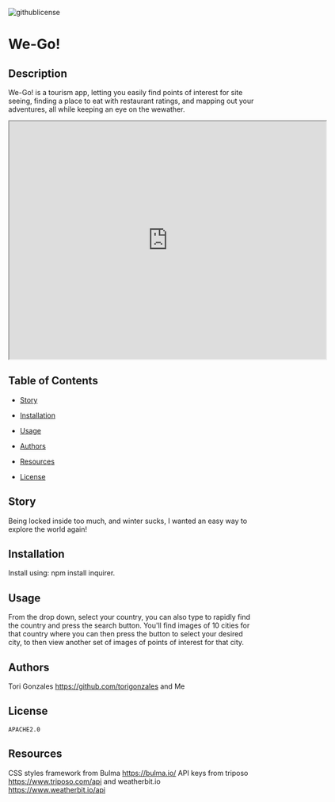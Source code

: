
![githublicense](https://img.shields.io/badge/license-APACHE2.0-green.png)
# We-Go!

## Description
  We-Go! is a tourism app, letting you easily find points of interest for site seeing, finding a place to eat with restaurant ratings, and mapping out your adventures, all while keeping an eye on the wewather.

<iframe src="https://drive.google.com/file/d/1xKaYOCAUcs-kirsAiy_HHBwMXU9Ez5-N/preview" width="640" height="480"></iframe>

## Table of Contents
- [Story](#Story)
- [Installation](#Installation)
- [Usage](#Usage)
- [Authors](#Authors)
- [Resources](#Resources)

- [License](#License) 

## Story
  Being locked inside too much, and winter sucks, I wanted an easy way to explore the world again!

## Installation
  Install using: npm install inquirer.

## Usage
  From the drop down, select your country, you can also type to rapidly find the country and press the search button. You'll find images of 10 cities for that country where you can then press the button to select your desired city, to then view another set of images of points of interest for that city.

## Authors
  Tori Gonzales https://github.com/torigonzales and Me

## License
    APACHE2.0

## Resources
  CSS styles framework from Bulma https://bulma.io/  API keys from triposo https://www.triposo.com/api and weatherbit.io https://www.weatherbit.io/api


